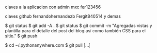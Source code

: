 
claves a la aplicacion con admin
mxc
fer123456

claves github
fernandohernandezb
Fergit840514 y demas

$ git status
$ git add -A .
$ git status
$ git commit -m "Agregadas vistas y plantilla para el detalle del post del blog así como también CSS para el sitio."
$ git push


$ cd ~/<your-pythonanywhere-username>.pythonanywhere.com
$ git pull
[...]
